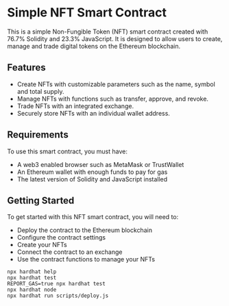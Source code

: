 # Simple NFT Smart Contract
This is a simple Non-Fungible Token (NFT) smart contract created with 76.7% Solidity and 23.3% JavaScript. It is designed to allow users to create, manage and trade digital tokens on the Ethereum blockchain.

## Features

- Create NFTs with customizable parameters such as the name, symbol and total supply.
- Manage NFTs with functions such as transfer, approve, and revoke.
- Trade NFTs with an integrated exchange.
- Securely store NFTs with an individual wallet address.

## Requirements

To use this smart contract, you must have:
- A web3 enabled browser such as MetaMask or TrustWallet
- An Ethereum wallet with enough funds to pay for gas
- The latest version of Solidity and JavaScript installed

## Getting Started

To get started with this NFT smart contract, you will need to:
- Deploy the contract to the Ethereum blockchain
- Configure the contract settings
- Create your NFTs
- Connect the contract to an exchange
- Use the contract functions to manage your NFTs

 ```shell
npx hardhat help
npx hardhat test
REPORT_GAS=true npx hardhat test
npx hardhat node
npx hardhat run scripts/deploy.js
```
